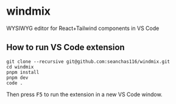 # windmix

WYSIWYG editor for React+Tailwind components in VS Code

## How to run VS Code extension

```
git clone --recursive git@github.com:seanchas116/windmix.git
cd windmix
pnpm install
pnpm dev
code .
```

Then press <kbd>F5</kbd> to run the extension in a new VS Code window.
